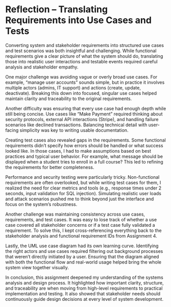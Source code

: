 
# Reflection – Translating Requirements into Use Cases and Tests

Converting system and stakeholder requirements into structured use cases and test scenarios was both insightful and challenging. While functional requirements give a clear picture of what the system should do, translating those into realistic user interactions and testable events required careful analysis and stakeholder empathy.

One major challenge was avoiding vague or overly broad use cases. For example, “manage user accounts” sounds simple, but in practice it involves multiple actors (admins, IT support) and actions (create, update, deactivate). Breaking this down into focused, singular use cases helped maintain clarity and traceability to the original requirements.

Another difficulty was ensuring that every use case had enough depth while still being concise. Use cases like “Make Payment” required thinking about security protocols, external API interactions (Stripe), and handling failure scenarios like declined transactions. Balancing technical detail with user-facing simplicity was key to writing usable documentation.

Creating test cases also revealed gaps in the requirements. Some functional requirements didn’t specify how errors should be handled or what success looked like. In those cases, I had to make assumptions based on best practices and typical user behavior. For example, what message should be displayed when a student tries to enroll in a full course? This led to refining the requirements for better completeness.

Performance and security testing were particularly tricky. Non-functional requirements are often overlooked, but while writing test cases for them, I realized the need for clear metrics and tools (e.g., response times under 2 seconds, input validation for SQL injection). Simulating realistic user loads and attack scenarios pushed me to think beyond just the interface and focus on the system’s robustness.

Another challenge was maintaining consistency across use cases, requirements, and test cases. It was easy to lose track of whether a use case covered all stakeholder concerns or if a test case fully validated a requirement. To solve this, I kept cross-referencing everything back to the stakeholder analysis and functional requirement IDs from Assignment 4.

Lastly, the UML use case diagram had its own learning curve. Identifying the right actors and use cases required filtering out background processes that weren’t directly initiated by a user. Ensuring that the diagram aligned with both the functional flow and real-world usage helped bring the whole system view together visually.

In conclusion, this assignment deepened my understanding of the systems analysis and design process. It highlighted how important clarity, structure, and traceability are when moving from high-level requirements to practical implementation and testing. It also showed that stakeholder needs should continuously guide design decisions at every level of system development.
